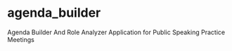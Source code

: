# agenda_builder
Agenda Builder And Role Analyzer Application for Public Speaking Practice Meetings
